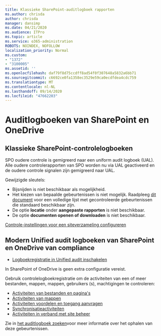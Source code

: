 ```yaml
---
title: Klassieke SharePoint-auditlogboek rapporten
ms.author: chrisda
author: chrisda
manager: dansimp
ms.date: 04/21/2020
ms.audience: ITPro
ms.topic: article
ms.service: o365-administration
ROBOTS: NOINDEX, NOFOLLOW
localization_priority: Normal
ms.custom:
- "1372"
- "3100005"
ms.assetid: ''
ms.openlocfilehash: daf79f8d75ccdff8ad54f0f307648a5832a6bb71
ms.sourcegitcommit: c6692ce0fa1358ec3529e59ca0ecdfdea4cdc759
ms.translationtype: MT
ms.contentlocale: nl-NL
ms.lasthandoff: 09/14/2020
ms.locfileid: "47662203"
---
```

# <a name="sharepoint-and-onedrive-audit-logs"></a>Auditlogboeken van SharePoint en OneDrive

## <a name="sharepoint-classic-audit-logs"></a>Klassieke SharePoint-controlelogboeken

SPO oudere controle is gemigreerd naar een uniform audit logboek (UAL). Alle oudere controlerapporten van SPO worden nu via UAL geactiveerd en de oudere controle signalen zijn gemigreerd naar UAL.

Gewijzigde sleutels:

* Bijsnijden is niet beschikbaar als mogelijkheid.
* Het kiezen van bepaalde gebeurtenissen is niet mogelijk. Raadpleeg [dit document](https://docs.microsoft.com/microsoft-365/compliance/search-the-audit-log-in-security-and-compliance) voor een volledige lijst met gecontroleerde gebeurtenissen die standaard beschikbaar zijn.
* De optie **locatie** onder **aangepaste rapporten** is niet beschikbaar.
* De optie **documenten openen of downloaden** is niet beschikbaar.

[Controle-instellingen voor een siteverzameling configureren](https://support.office.com/article/Configure-audit-settings-for-a-site-collection-A9920C97-38C0-44F2-8BCB-4CF1E2AE22D2)

## <a name="sharepoint-and-onedrive-modern-unified-audit-logs-from-compliance"></a>Modern Unified audit logboeken van SharePoint en OneDrive van compliance

* [Logboekregistratie in Unified audit inschakelen](https://docs.microsoft.com/microsoft-365/compliance/turn-audit-log-search-on-or-off) 

In SharePoint of OneDrive is geen extra configuratie vereist.

Gebruik controlelogboekregistratie om de activiteiten van een of meer bestanden, mappen, mappen, gebruikers (s), machtigingen te controleren:

* [Activiteiten van bestanden en pagina's](https://docs.microsoft.com/microsoft-365/compliance/search-the-audit-log-in-security-and-compliance)
* [Activiteiten van mappen](https://docs.microsoft.com/microsoft-365/compliance/search-the-audit-log-in-security-and-compliance#folder-activities)
* [Activiteiten voordelen en toegang aanvragen](https://docs.microsoft.com/microsoft-365/compliance/search-the-audit-log-in-security-and-compliance#sharing-and-access-request-activities)
* [Synchronisatieactiviteiten](https://docs.microsoft.com/microsoft-365/compliance/search-the-audit-log-in-security-and-compliance#synchronization-activities)
* [Activiteiten in verband met site beheer](https://docs.microsoft.com/microsoft-365/compliance/search-the-audit-log-in-security-and-compliance#site-administration-activities)

Zie in [het auditlogboek zoeken](https://docs.microsoft.com/microsoft-365/compliance/search-the-audit-log-in-security-and-compliance#search-the-audit-log)voor meer informatie over het ophalen van deze gebeurtenissen.
